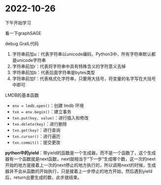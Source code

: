 # 2022-10-26

下午开始学习

看一下graphSAGE



debug GraIL代码

1. 字符串前加u：代表字符串以unicode编码，Python3中，所有字符串默认都是unicode字符串
2. 字符串前加r：代表将字符串中具有特殊含义的字符意义去掉
3. 字符串前加b：代表后面字符串是bytes类型
4. 字符串前加f：代表格式化字符串，只要用大括号，将变量的名字写在大括号中即可



LMDB的基本函数

- `env = lmdb.open()`：创建 lmdb 环境
- `txn = env.begin()`：建立事务
- `txn.put(key, value)`：进行插入和修改
- `txn.delete(key)`：进行删除
- `txn.get(key)`：进行查询
- `txn.cursor()`：进行遍历
- `txn.commit()`：提交更改



**python中的yield**：带yield的函数是一个生成器，而不是一个函数了，这个生成器有一个函数就是next函数，next就相当于“下一步”生成哪个数，这一次的next开始的地方是接着上一次的next停止的地方执行的，所以调用next的时候，生成器并不会从函数的开始执行，只是接着上一步停止的地方开始，然后遇到yield后，return出要生成的数，此步就结束。